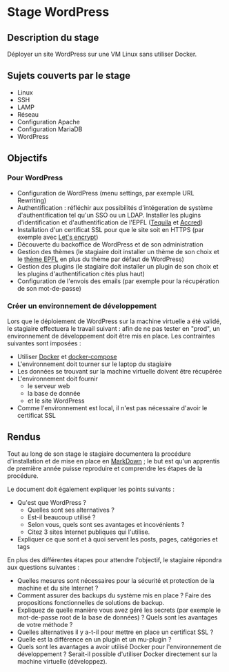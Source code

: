 # Stage WordPress

## Description du stage

Déployer un site WordPress sur une VM Linux sans utiliser Docker.

## Sujets couverts par le stage

   - Linux
   - SSH
   - LAMP
   - Réseau
   - Configuration Apache
   - Configuration MariaDB
   - WordPress

## Objectifs

### Pour WordPress

   - Configuration de WordPress (menu settings, par exemple URL Rewriting)
   - Authentification : réfléchir aux possibilités d'intégeration de système d'authentification tel qu'un SSO ou un LDAP. Installer les plugins d'identification et d'authentification de l'EPFL ([Tequila](https://github.com/epfl-si/wordpress.plugin.tequila) et [Accred](https://github.com/epfl-si/wordpress.plugin.accred))
   - Installation d'un certificat SSL pour que le site soit en HTTPS (par exemple avec [Let's encrypt](https://letsencrypt.org/))
   - Découverte du backoffice de WordPress et de son administration
   - Gestion des thèmes (le stagiaire doit installer un thème de son choix et le [thème EPFL](https://github.com/epfl-si/wp-theme-2018) en plus du thème par défaut de WordPress)
   - Gestion des plugins (le stagiaire doit installer un plugin de son choix et les plugins d'authentification cités plus haut)
   - Configuration de l'envois des emails (par exemple pour la récupération de son mot-de-passe)
  
### Créer un environnement de développement

Lors que le déploiement de WordPress sur la machine virtuelle a été validé, le stagiaire effectuera le travail suivant : afin de ne pas tester en "prod", un environnement de développement doit être mis en place. Les contraintes suivantes sont imposées :

   - Utiliser [Docker](https://www.docker.com) et [docker-compose](https://docs.docker.com/compose/)
   - L'environnement doit tourner sur le laptop du stagiaire
   - Les données se trouvant sur la machine virtuelle doivent être récupérée
   - L'environnement doit fournir
      - le serveur web
      - la base de donnée
      - et le site WordPress
   - Comme l'environnement est local, il n'est pas nécessaire d'avoir le certificat SSL
  

## Rendus

Tout au long de son stage le stagiaire documentera la procédure d'installation et de mise en place en [MarkDown](https://daringfireball.net/projects/markdown/syntax) ; le but est qu'un apprentis de première année puisse reproduire et comprendre les étapes de la procédure.

Le document doit également expliquer les points suivants :
  - Qu'est que WordPress ? 
     - Quelles sont ses alternatives ?
     - Est-il beaucoup utilisé ?
     - Selon vous, quels sont ses avantages et incovénients ?
     - Citez 3 sites Internet publiques qui l'utilise.
  - Expliquer ce que sont et à quoi servent les posts, pages, catégories et tags
  
En plus des différentes étapes pour attendre l'objectif, le stagiaire répondra aux questions suivantes :
   - Quelles mesures sont nécessaires pour la sécurité et protection de la machine et du site Internet ?
   - Comment assurer des backups du système mis en place ? Faire des propositions fonctionnelles de solutions de backup.
   - Expliquez de quelle manière vous avez géré les secrets (par exemple le mot-de-passe root de la base de données) ? Quels sont les avantages de votre méthode ?
   - Quelles alternatives il y a-t-il pour mettre en place un certificat SSL ?
   - Quelle est la différence en un plugin et un mu-plugin ?
   - Quels sont les avantages a avoir utilisé Docker pour l'environnement de développement ? Serait-il possible d'utiliser Docker directement sur la machine virtuelle (développez).



